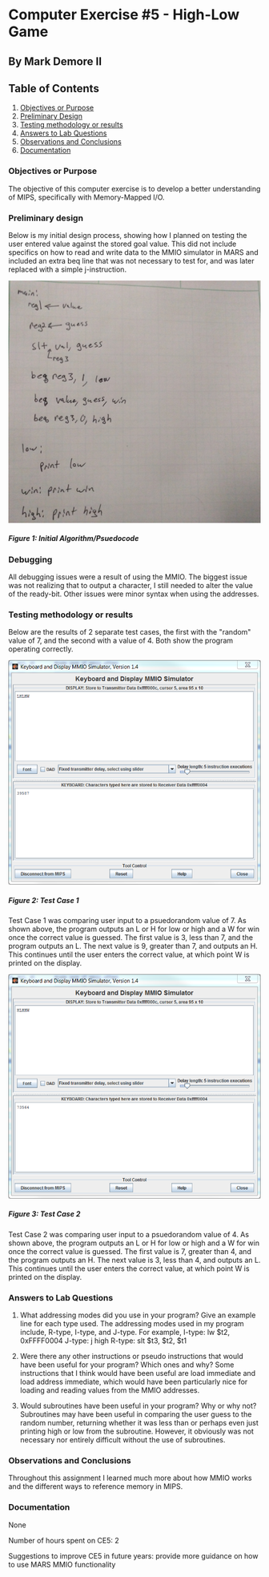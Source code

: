 # Computer Exercise #5 - High-Low Game

## By Mark Demore II

## Table of Contents
1. [Objectives or Purpose](#objectives-or-purpose)
2. [Preliminary Design](#preliminary-design)
3. [Testing methodology or results](#testing-methodology-or-results)
4. [Answers to Lab Questions](#answers-to-lab-questions)
5. [Observations and Conclusions](#observations-and-conclusions)
6. [Documentation](#documentation)
 
### Objectives or Purpose 
The objective of this computer exercise is to develop a better understanding of MIPS, specifically with Memory-Mapped I/O.

### Preliminary design
Below is my initial design process, showing how I planned on testing the user entered value against the stored goal value. This did not include specifics on how to read and write data to the MMIO simulator in MARS and included an extra beq line that was not necessary to test for, and was later replaced with a simple j-instruction.

![algorithm](images/algorithm.jpg)
##### Figure 1: Initial Algorithm/Psuedocode
	
### Debugging
All debugging issues were a result of using the MMIO. The biggest issue was not realizing that to output a character, I still needed to alter the value of the ready-bit. Other issues were minor syntax when using the addresses.

### Testing methodology or results
Below are the results of 2 separate test cases, the first with the "random" value of 7, and the second with a value of 4. Both show the program operating correctly.

![test1](images/test1.PNG)
##### Figure 2: Test Case 1

Test Case 1 was comparing user input to a psuedorandom value of 7. As shown above, the program outputs an L or H for low or high and a W for win once the correct value is guessed. The first value is 3, less than 7, and the program outputs an L. The next value is 9, greater than 7, and outputs an H. This continues until the user enters the correct value, at which point W is printed on the display.

![test2](images/test2.PNG)
##### Figure 3: Test Case 2

Test Case 2 was comparing user input to a psuedorandom value of 4. As shown above, the program outputs an L or H for low or high and a W for win once the correct value is guessed. The first value is 7, greater than 4, and the program outputs an H. The next value is 3, less than 4, and outputs an L. This continues until the user enters the correct value, at which point W is printed on the display.

### Answers to Lab Questions
1.	What addressing modes did you use in your program?  Give an example line for each type used.
The addressing modes used in my program include, R-type, I-type, and J-type. For example, I-type: lw $t2, 0xFFFF0004	J-type: j high	R-type:	slt $t3, $t2, $t1

2.	Were there any other instructions or pseudo instructions that would have been useful for your program?  Which ones and why?
Some instructions that I think would have been useful are load immediate and load address immediate, which would have been particularly nice for loading and reading values from the MMIO addresses.

3.	Would subroutines have been useful in your program?  Why or why not?
Subroutines may have been useful in comparing the user guess to the random number, returning whether it was less than or perhaps even just printing high or low from the subroutine. However, it obviously was not necessary nor entirely difficult without the use of subroutines.

### Observations and Conclusions
Throughout this assignment I learned much more about how MMIO works and the different ways to reference memory in MIPS.

### Documentation
None

Number of hours spent on CE5: 2

Suggestions to improve CE5 in future years: provide more guidance on how to use MARS MMIO functionality